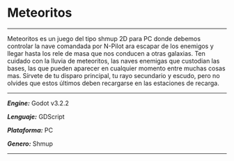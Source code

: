 # Meteoritos

***
Meteoritos es un juego del tipo shmup 2D para PC donde debemos controlar la nave comandada por N-Pilot ara escapar de los enemigos y llegar hasta los rele de masa que nos conducen a otras galaxias. Ten cuidado con la lluvia de meteoritos, las naves enemigas que custodian las bases, las que pueden aparecer en cualquier momento entre muchas cosas mas. Sírvete de tu disparo principal, tu rayo secundario y escudo, pero no olvides que estos últimos deben recargarse en las estaciones de recarga.
***
***Engine:*** Godot v3.2.2

***Lenguaje:*** GDScript

***Plataforma:*** PC

***Genero:*** Shmup
***
